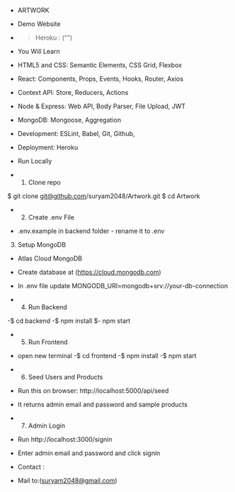 - ARTWORK

- Demo Website

- > Heroku : ("")

- You Will Learn

- HTML5 and CSS: Semantic Elements, CSS Grid, Flexbox
- React: Components, Props, Events, Hooks, Router, Axios
- Context API: Store, Reducers, Actions
- Node & Express: Web API, Body Parser, File Upload, JWT
- MongoDB: Mongoose, Aggregation
- Development: ESLint, Babel, Git, Github,
- Deployment: Heroku

- Run Locally

- 1. Clone repo

$ git clone git@github.com/suryam2048/Artwork.git
$ cd Artwork

- 2. Create .env File

- .env.example in backend folder - rename it to .env

 3. Setup MongoDB

- Atlas Cloud MongoDB
- Create database at (https://cloud.mongodb.com)
- In .env file update MONGODB_URI=mongodb+srv://your-db-connection

- 4. Run Backend

-$ cd backend
-$ npm install
$- npm start

- 5. Run Frontend

- open new terminal
-$ cd frontend
-$ npm install
-$ npm start


- 6. Seed Users and Products

- Run this on browser: http://localhost:5000/api/seed
- It returns admin email and password and sample products

- 7. Admin Login

- Run http://localhost:3000/signin
- Enter admin email and password and click signin

- Contact :
- Mail to:(suryam2048@gmail.com)
